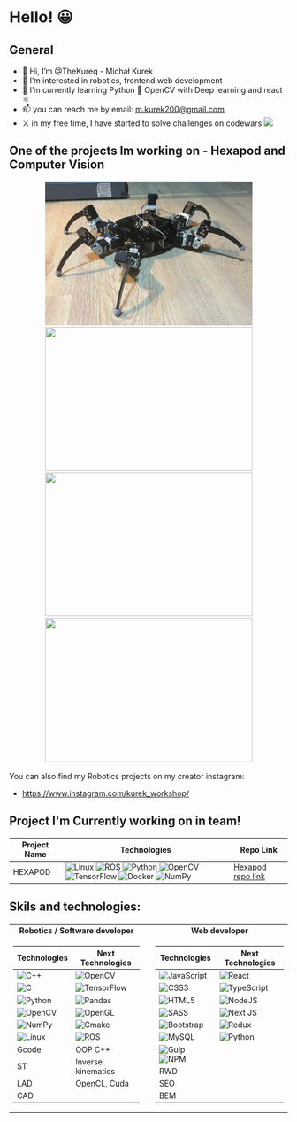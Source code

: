 # Hello! 😀

## General

- 👋 Hi, I’m @TheKureq - Michał Kurek
- 👀 I’m interested in robotics, frontend web development
- 🌱 I’m currently learning Python 🐍 OpenCV with Deep learning and react ⚛
- 📫 you can reach me by email: m.kurek200@gmail.com
- ⚔  in my free time, I have started to solve challenges on codewars <a href="https://www.codewars.com/users/TheKureq">
  <img src="https://www.codewars.com/users/TheKureq/badges/micro"/>
</a>

## One of the projects Im working on - Hexapod and Computer Vision
<p align='center'>
<img src="./Robot_3.png" width="375" height="260" />
<img src="./Project_cv.gif" width="375" height="260" />
<img src="./Hexapod.gif" width="375" height="260" />
<img src="./hexapod_standup.gif" width="375" height="260" />
</p>

You can also find my Robotics projects on my creator instagram:
- https://www.instagram.com/kurek_workshop/


## Project I'm Currently working on in team!

<div align="center">

| Project Name | Technologies | Repo Link |
| ------ | ------ | ------ |
| HEXAPOD |![Linux](https://img.shields.io/badge/Linux-FCC624?style=for-the-badge&logo=linux&logoColor=black) ![ROS](https://img.shields.io/badge/ros-%230A0FF9.svg?style=for-the-badge&logo=ros&logoColor=white) ![Python](https://img.shields.io/badge/python-3670A0?style=for-the-badge&logo=python&logoColor=ffdd54) ![OpenCV](https://img.shields.io/badge/opencv-%23white.svg?style=for-the-badge&logo=opencv&logoColor=white) ![TensorFlow](https://img.shields.io/badge/TensorFlow-%23FF6F00.svg?style=for-the-badge&logo=TensorFlow&logoColor=white) ![Docker](https://img.shields.io/badge/Docker-2CA5E0?style=for-the-badge&logo=docker&logoColor=white) ![NumPy](https://img.shields.io/badge/numpy-%23013243.svg?style=for-the-badge&logo=numpy&logoColor=white) | [Hexapod repo link](https://github.com/revalew/HEXAPOD) |

</div>  


## Skils and technologies:
<div align="center">

<table>
<tr><th>Robotics / Software developer </th><th></th><th>Web developer</th></tr>
<tr><td>

| Technologies | Next Technologies |
| ------ | ------ |
| ![C++](https://img.shields.io/badge/c++-%2300599C.svg?style=for-the-badge&logo=c%2B%2B&logoColor=white) | ![OpenCV](https://img.shields.io/badge/opencv-%23white.svg?style=for-the-badge&logo=opencv&logoColor=white) |
| ![C](https://img.shields.io/badge/c-%2300599C.svg?style=for-the-badge&logo=c&logoColor=white) | ![TensorFlow](https://img.shields.io/badge/TensorFlow-%23FF6F00.svg?style=for-the-badge&logo=TensorFlow&logoColor=white) |
| ![Python](https://img.shields.io/badge/python-3670A0?style=for-the-badge&logo=python&logoColor=ffdd54) | ![Pandas](https://img.shields.io/badge/pandas-%23150458.svg?style=for-the-badge&logo=pandas&logoColor=white) |
| ![OpenCV](https://img.shields.io/badge/opencv-%23white.svg?style=for-the-badge&logo=opencv&logoColor=white) | ![OpenGL](https://img.shields.io/badge/OpenGL-%23FFFFFF.svg?style=for-the-badge&logo=opengl) |
| ![NumPy](https://img.shields.io/badge/numpy-%23013243.svg?style=for-the-badge&logo=numpy&logoColor=white) | ![Cmake](https://img.shields.io/badge/CMake-064F8C?style=for-the-badge&logo=cmake&logoColor=white) |
| ![Linux](https://img.shields.io/badge/Linux-FCC624?style=for-the-badge&logo=linux&logoColor=black) | ![ROS](https://img.shields.io/badge/ros-%230A0FF9.svg?style=for-the-badge&logo=ros&logoColor=white) |
| Gcode | OOP C++ |
| ST | Inverse kinematics |
| LAD | OpenCL, Cuda |
| CAD |  |  

</td><td>
</td><td>
  
| Technologies | Next Technologies |
| ------ | ------ |
| ![JavaScript](https://img.shields.io/badge/javascript-%23323330.svg?style=for-the-badge&logo=javascript&logoColor=%23F7DF1E) | ![React](https://img.shields.io/badge/react-%2320232a.svg?style=for-the-badge&logo=react&logoColor=%2361DAFB) |
| ![CSS3](https://img.shields.io/badge/css3-%231572B6.svg?style=for-the-badge&logo=css3&logoColor=white) | ![TypeScript](https://img.shields.io/badge/typescript-%23007ACC.svg?style=for-the-badge&logo=typescript&logoColor=white) |
| ![HTML5](https://img.shields.io/badge/html5-%23E34F26.svg?style=for-the-badge&logo=html5&logoColor=white) | ![NodeJS](https://img.shields.io/badge/node.js-6DA55F?style=for-the-badge&logo=node.js&logoColor=white) |
| ![SASS](https://img.shields.io/badge/SASS-hotpink.svg?style=for-the-badge&logo=SASS&logoColor=white) | ![Next JS](https://img.shields.io/badge/Next-black?style=for-the-badge&logo=next.js&logoColor=white) |
| ![Bootstrap](https://img.shields.io/badge/bootstrap-%23563D7C.svg?style=for-the-badge&logo=bootstrap&logoColor=white) | ![Redux](https://img.shields.io/badge/Redux-593D88?style=for-the-badge&logo=redux&logoColor=white) |
| ![MySQL](https://img.shields.io/badge/mysql-%2300f.svg?style=for-the-badge&logo=mysql&logoColor=white) | ![Python](https://img.shields.io/badge/python-3670A0?style=for-the-badge&logo=python&logoColor=ffdd54) |
| ![Gulp](https://img.shields.io/badge/GULP-%23CF4647.svg?style=for-the-badge&logo=gulp&logoColor=white) ![NPM](https://img.shields.io/badge/NPM-%23CB3837.svg?style=for-the-badge&logo=npm&logoColor=white) |  |
| RWD |  |
| SEO |  |
| BEM |  |

</td></tr> </table>
</div>


  
<!---
TheKureq/TheKureq is a ✨ special ✨ repository because its `README.md` (this file) appears on your GitHub profile.
You can click the Preview link to take a look at your changes.
--->
